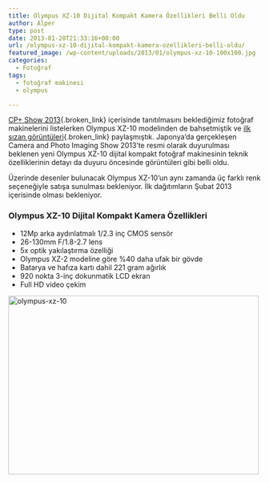 ```yaml
---
title: Olympus XZ-10 Dijital Kompakt Kamera Özellikleri Belli Oldu
author: Alper
type: post
date: 2013-01-28T21:33:16+00:00
url: /olympus-xz-10-dijital-kompakt-kamera-ozellikleri-belli-oldu/
featured_image: /wp-content/uploads/2013/01/olympus-xz-10-100x100.jpg
categories:
  - Fotoğraf
tags:
  - fotoğraf makinesi
  - olympus

---
```

[CP+ Show 2013][1]{.broken_link} içerisinde tanıtılmasını beklediğimiz fotoğraf makinelerini listelerken Olympus XZ-10 modelinden de bahsetmiştik ve [ilk sızan görüntüleri][2]{.broken_link} paylaşmıştık. Japonya&#8217;da gerçekleşen Camera and Photo Imaging Show 2013&#8217;te resmi olarak duyurulması beklenen yeni Olympus XZ-10 dijital kompakt fotoğraf makinesinin teknik özelliklerinin detayı da duyuru öncesinde görüntüleri gibi belli oldu.

Üzerinde desenler bulunacak Olympus XZ-10’un aynı zamanda üç farklı renk seçeneğiyle satışa sunulması bekleniyor. İlk dağıtımların Şubat 2013 içerisinde olması bekleniyor.

### Olympus XZ-10 Dijital Kompakt Kamera Özellikleri

  * 12Mp arka aydınlatmalı 1/2.3 inç CMOS sensör
  * 26-130mm F/1.8-2.7 lens
  * 5x optik yakılaştırma özelliği
  * Olympus XZ-2 modeline göre %40 daha ufak bir gövde
  * Batarya ve hafıza kartı dahil 221 gram ağırlık
  * 920 nokta 3-inç dokunmatik LCD ekran
  * Full HD video çekim

<img class="aligncenter size-full wp-image-11369" alt="olympus-xz-10" src="https://www.murekkep.org/wp-content/uploads/2013/01/olympus-xz-10.jpg" width="500" height="357" srcset="https://www.murekkep.org/wp-content/uploads/2013/01/olympus-xz-10.jpg 500w, https://www.murekkep.org/wp-content/uploads/2013/01/olympus-xz-10-400x285.jpg 400w, https://www.murekkep.org/wp-content/uploads/2013/01/olympus-xz-10-50x35.jpg 50w, https://www.murekkep.org/wp-content/uploads/2013/01/olympus-xz-10-125x89.jpg 125w, https://www.murekkep.org/wp-content/uploads/2013/01/olympus-xz-10-280x200.jpg 280w, https://www.murekkep.org/wp-content/uploads/2013/01/olympus-xz-10-427x305.jpg 427w" sizes="(max-width: 500px) 100vw, 500px" />

 [1]: https://www.murekkep.org/cp-show-2013de-duyurulmasi-beklenen-kameralar-11285
 [2]: https://www.murekkep.org/sik-bir-fotograf-makinesi-ariyorsaniz-olympus-xz-10-11296